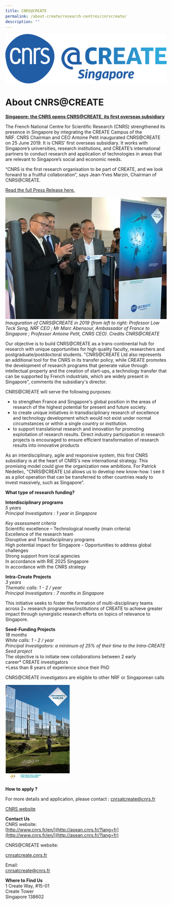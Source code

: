 ```yaml
---
title: CNRS@CREATE
permalink: /about-create/research-centres/cnrscreate/
description: ""
---
```

![](/images/cnrs%20create.png)
# About CNRS@CREATE

[**Singapore: the CNRS opens CNRS@CREATE, its first overseas subsidiary**](http://www.cnrs.fr/en/singapore-cnrs-opens-cnrscreate-its-first-overseas-subsidiary)

The French National Centre for Scientific Research (CNRS) strengthened its presence in Singapore by integrating the CREATE Campus of the NRF. CNRS Chairman and CEO Antoine Petit inaugurated CNRS@CREATE on 25 June 2019. It is CNRS’ first overseas subsidiary. It works with Singapore’s universities, research institutions, and CREATE’s international partners to conduct research and application of technologies in areas that are relevant to Singapore’s social and economic needs.  

“CNRS is the first research organisation to be part of CREATE, and we look forward to a fruitful collaboration”, says Jean-Yves Marzin, Chairman of CNRS@CREATE.

[Read the full Press Release here.](http://www.cnrs.fr/en/singapore-cnrs-opens-cnrscreate-its-first-overseas-subsidiary)

![](/images/inauguration%20of%20cnrs@create%20credits%20cnrs@create.jpg)
_Inauguration of CNRS@CREATE in 2019 (from left to right: Professor Low Teck Seng, NRF CEO ; Mr Marc Abensour, Ambassador of France to Singapore ; Professor Antoine Petit, CNRS CEO). Credits CNRS@CREATE_

Our objective is to build CNRS@CREATE as a trans-continental hub for research with unique opportunities for high quality faculty, researchers and postgraduate/postdoctoral students. "CNRS@CREATE Ltd also represents an additional tool for the CNRS in its transfer policy, while CREATE promotes the development of research programs that generate value through intellectual property and the creation of start-ups, a technology transfer that can be supported by French industrials, which are widely present in Singapore", comments the subsidiary's director.

CNRS@CREATE will serve the following purposes:

*   to strengthen France and Singapore's global position in the areas of research of the highest potential for present and future society.
*   to create unique initiatives in transdisciplinary research of excellence and technology development which would not exist under normal circumstances or within a single country or institution.
*   to support translational research and innovation for promoting exploitation of research results. Direct industry participation in research projects is encouraged to ensure efficient transformation of research results into innovative products

As an interdisciplinary, agile and responsive system, this first CNRS subsidiary is at the heart of CNRS's new international strategy. This promising model could give the organization new ambitions. For Patrick Nédellec, "CNRS@CREATE Ltd allows us to develop new know-how. I see it as a pilot operation that can be transferred to other countries ready to invest massively, such as Singapore”.

**What type of research funding?**

**Interdisciplinary programs**  
_5 years_  
_Principal Investigators : 1 year in Singapore_

_Key assessment criteria_  
Scientific excellence – Technological novelty (main criteria)  
Excellence of the research team  
Disruptive and Transdisciplinary programs  
High potential impact for Singapore - Opportunities to address global challenges  
Strong support from local agencies  
In accordance with RIE 2025 Singapore  
In accordance with the CNRS strategy

**Intra-Create Projects**  
_3 years  
Thematic calls: 1 - 2 / year  
Principal Investigators : 7 months in Singapore_

This initiative seeks to foster the formation of multi-disciplinary teams across 2+ research programmes/institutions of CREATE to achieve greater impact through synergistic research efforts on topics of relevance to Singapore.

**Seed-Funding Projects**  
_18 months  
White calls: 1 - 2 / year  
Principal Investigators: a minimum of 25% of their time to the Intra-CREATE Seed project_  
The objective is to initiate new collaborations between 2 early career\* CREATE investigators  
\*Less than 8 years of experience since their PhD

CNRS@CREATE investigators are eligible to other NRF or Singaporean calls

![](/images/3cnstomorrows-worlds-pv.png)

**How to apply ?**

For more details and application, please contact : [cnrsatcreate@cnrs.fr](mailto:cnrsatcreate@cnrs.fr)

[CNRS website](http://www.cnrs.fr/en/)




**Contact Us**  
CNRS website:  
[http://www.cnrs.fr/en/](http://asean.cnrs.fr/?lang=fr](http://www.cnrs.fr/en/](http://asean.cnrs.fr/?lang=fr)



CNRS@CREATE website:

[cnrsatcreate.cnrs.fr](http://cnrsatcreate.cnrs.fr/)

Email:  
[cnrsatcreate@cnrs.fr](mailto:derci.singapore@cnrs.fr)

**Where to Find Us**  
1 Create Way, #15-01  
Create Tower  
Singapore 138602